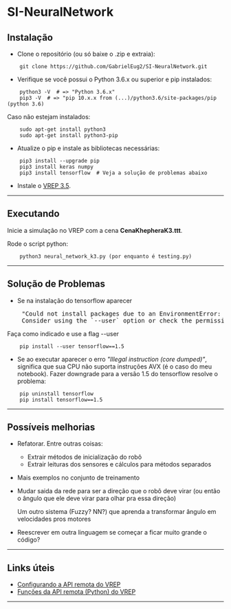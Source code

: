 
# SI-NeuralNetwork

## Instalação

* Clone o repositório (ou só baixe o .zip e extraia):
```
    git clone https://github.com/GabrielEug2/SI-NeuralNetwork.git
```

* Verifique se você possui o Python 3.6.x ou superior e pip instalados:
```
    python3 -V  # => "Python 3.6.x"
    pip3 -V  # => "pip 10.x.x from (...)/python3.6/site-packages/pip (python 3.6)
```

Caso não estejam instalados:
```
    sudo apt-get install python3
    sudo apt-get install python3-pip
```

* Atualize o pip e instale as bibliotecas necessárias:
```
    pip3 install --upgrade pip
    pip3 install keras numpy
    pip3 install tensorflow  # Veja a solução de problemas abaixo
```

* Instale o [VREP 3.5](http://www.coppeliarobotics.com/downloads.html).

<!---
* Copie os seguintes arquivos da sua pasta de instalação do VREP para o diretório atual:
* vrep.py
* vrepConst.py
Ambos estão localizados em /programming/remoteApiBindings/python/python na pasta da sua instalação do VREP.
* remoteApi.dll (Windows), remoteApi.dylib (MAC) or remoteApi.so (Linux) (localizados em /programming/remoteApiBindings/lib/lib)
-->

---
## Executando

Inicie a simulação no VREP com a cena __CenaKhepheraK3.ttt__.

Rode o script python:
```
    python3 neural_network_k3.py (por enquanto é testing.py)
```

---
## Solução de Problemas

* Se na instalação do tensorflow aparecer
<pre>
    "Could not install packages due to an EnvironmentError: [Errno 13] Permission denied: '/usr/local/lib/python3.6/dist-packages/tensorflow-1.x.x.dist-info'
    Consider using the `--user` option or check the permissions.
</pre>
Faça como indicado e use a flag --user
```
    pip install --user tensorflow==1.5
```

* Se ao executar aparecer o erro _"Illegal instruction (core dumped)"_, significa que sua CPU não suporta instruções AVX (é o caso do meu notebook). Fazer downgrade para a versão 1.5 do tensorflow resolve o problema:
```
    pip uninstall tensorflow
    pip install tensorflow==1.5
```

---
## Possíveis melhorias

* Refatorar. Entre outras coisas:
    * Extrair métodos de inicialização do robô
    * Extrair leituras dos sensores e cálculos para métodos separados

* Mais exemplos no conjunto de treinamento

* Mudar saida da rede para ser a direção que o robô deve virar (ou então o ângulo que ele deve virar para olhar pra essa direção)

    Um outro sistema (Fuzzy? NN?) que aprenda a transformar ângulo em velocidades pros motores

* Reescrever em outra linguagem se começar a ficar muito grande o código?

---
## Links úteis

* [Configurando a API remota do VREP](http://www.coppeliarobotics.com/helpFiles/en/remoteApiClientSide.htm)
* [Funções da API remota (Python) do VREP](http://www.coppeliarobotics.com/helpFiles/en/remoteApiFunctionsPython.htm)
---

